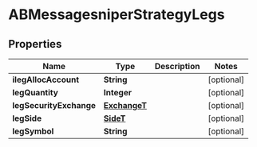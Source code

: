 # ABMessagesniperStrategyLegs

## Properties
Name | Type | Description | Notes
------------ | ------------- | ------------- | -------------
**ilegAllocAccount** | **String** |  |  [optional]
**legQuantity** | **Integer** |  |  [optional]
**legSecurityExchange** | [**ExchangeT**](ExchangeT.md) |  |  [optional]
**legSide** | [**SideT**](SideT.md) |  |  [optional]
**legSymbol** | **String** |  |  [optional]
